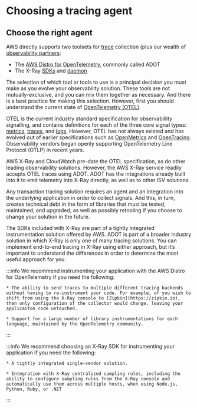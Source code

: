# Choosing a tracing agent

## Choose the right agent

AWS directly supports two toolsets for [trace](../signals/traces/) collection (plus our wealth of [observability partners](https://aws.amazon.com/products/management-and-governance/partners/): 

* The [AWS Distro for OpenTelemetry](https://aws-otel.github.io/), commonly called ADOT
* The X-Ray [SDKs](https://docs.aws.amazon.com/xray/latest/devguide/xray-instrumenting-your-app.html) and [daemon](https://docs.aws.amazon.com/xray/latest/devguide/xray-daemon.html)

The selection of which tool or tools to use is a principal decision you must make as you evolve your observability solution. These tools are not mutually-exclusive, and you can mix them together as necessary. And there is a best practice for making this selection. However, first you should understand the current state of [OpenTelemetry (OTEL)](https://opentelemetry.io/).

OTEL is the current industry standard specification for observabillity signalling, and contains definitions for each of the three core signal types: [metrics](../signals/metrics/), [traces](../signals/traces/), and [logs](../signals/logs). However, OTEL has not always existed and has evolved out of earlier specifications such as [OpenMetrics](https://openmetrics.io) and [OpenTracing](https://opentracing.io). Observability vendors began openly supporting OpenTelemetry Line Protocol (OTLP) in recent years. 

AWS X-Ray and CloudWatch pre-date the OTEL specification, as do other leading observability solutions. However, the AWS X-Ray service readily accepts OTEL traces using ADOT. ADOT has the integrations already built into it to emit telemetry into X-Ray directly, as well as to other ISV solutions.

Any transaction tracing solution requires an agent and an integration into the underlying application in order to collect signals. And this, in turn, creates technical debt in the form of libraries that must be tested, maintained, and upgraded, as well as possibly retooling if you choose to change your solution in the future.

The SDKs included with X-Ray are part of a tightly integrated instrumentation solution offered by AWS. ADOT is part of a broader industry solution in which X-Ray is only one of many tracing solutions. You can implement end-to-end tracing in X-Ray using either approach, but it’s important to understand the differences in order to determine the most useful approach for you.

:::info
	We recommend instrumenting your application with the AWS Distro for OpenTelemetry if you need the following:

    * The ability to send traces to multiple different tracing backends without having to re-instrument your code. For example, of you wish to shift from using the X-Ray console to [Zipkin](https://zipkin.io), then only configuration of the collector would change, leaving your applicaiton code untouched.

    * Support for a large number of library instrumentations for each language, maintained by the OpenTelemetry community. 
:::

:::info
	We recommend choosing an X-Ray SDK for instrumenting your application if you need the following:

    * A tightly integrated single-vendor solution.

    * Integration with X-Ray centralized sampling rules, including the ability to configure sampling rules from the X-Ray console and automatically use them across multiple hosts, when using Node.js, Python, Ruby, or .NET
:::